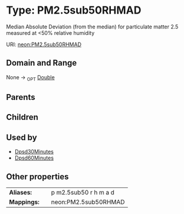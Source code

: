 
# Type: PM2.5sub50RHMAD


Median Absolute Deviation (from the median) for particulate matter 2.5 measured at <50% relative humidity

URI: [neon:PM2.5sub50RHMAD](https://data.neonscience.org/PM2.5sub50RHMAD)


## Domain and Range

None ->  <sub>OPT</sub> [Double](types/Double.md)

## Parents


## Children


## Used by

 * [Dpsd30Minutes](Dpsd30Minutes.md)
 * [Dpsd60Minutes](Dpsd60Minutes.md)

## Other properties

|  |  |  |
| --- | --- | --- |
| **Aliases:** | | p m2.5sub50 r h m a d |
| **Mappings:** | | neon:PM2.5sub50RHMAD |

